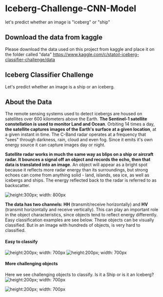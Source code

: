 # Iceberg-Challenge-CNN-Model
let's predict whether an image is "iceberg" or "ship"

## Download the data from kaggle
Please download the data used on this project from kaggle and place it on the folder called "data"
https://www.kaggle.com/c/statoil-iceberg-classifier-challenge/data

## Iceberg Classifier Challenge
Let's predict whether an image is a ship or an iceberg.

## About the Data
The remote sensing systems used to detect icebergs are housed on satellites over 600 kilometers above the Earth. <b>The Sentinel-1 satellite constellation is used to monitor Land and Ocean</b>. Orbiting 14 times a day, <b>the satellite captures images of the Earth's surface at a given location</b>, at a given instant in time. The C-Band radar operates at a frequency that "sees" through darkness, rain, cloud and even fog. Since it emits it's own energy source it can capture images day or night.

<b>Satellite radar works in much the same way as blips on a ship or aircraft radar. It bounces a signal off an object and records the echo, then that data is translated into an image</b>. An object will appear as a bright spot because it reflects more radar energy than its surroundings, but strong echoes can come from anything solid - land, islands, sea ice, as well as icebergs and ships. The energy reflected back to the radar is referred to as backscatter.

<img alt="height:300px; width: 800px" src="https://storage.googleapis.com/kaggle-media/competitions/statoil/NM5Eg0Q.png" />

<b>The data has two channels:</b> <b>HH</b> (transmit/receive horizontally) and <b>HV</b> (transmit horizontally and receive vertically). This can play an important role in the object characteristics, since objects tend to reflect energy differently. Easy classification examples are see below. These objects can be visually classified. But in an image with hundreds of objects, is very hard to classified. 

#### Easy to classify
<img alt="height:200px; width: 700px" src="https://storage.googleapis.com/kaggle-media/competitions/statoil/8ZkRcp4.png" />

<img alt="height:200px; width: 700px" src="https://storage.googleapis.com/kaggle-media/competitions/statoil/M8OP2F2.png" />

#### More challenging objects
Here we see challenging objects to classify.  Is it a Ship or is it an Iceberg? 
<img alt="height:200px; width: 700px" src="https://storage.googleapis.com/kaggle-media/competitions/statoil/AR4NDrK.png" />

<img alt="height:200px; width: 700px" src="https://storage.googleapis.com/kaggle-media/competitions/statoil/nXK6Vdl.png" />
